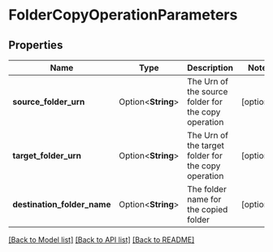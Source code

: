 # FolderCopyOperationParameters

## Properties

Name | Type | Description | Notes
------------ | ------------- | ------------- | -------------
**source_folder_urn** | Option<**String**> | The Urn of the source folder for the copy operation | [optional]
**target_folder_urn** | Option<**String**> | The Urn of the target folder for the copy operation | [optional]
**destination_folder_name** | Option<**String**> | The folder name for the copied folder | [optional]

[[Back to Model list]](../README.md#documentation-for-models) [[Back to API list]](../README.md#documentation-for-api-endpoints) [[Back to README]](../README.md)



